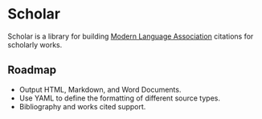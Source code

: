 # Scholar

Scholar is a library for building [Modern Language Association](http://www.mla.org/) citations for scholarly works.

## Roadmap

- Output HTML, Markdown, and Word Documents.
- Use YAML to define the formatting of different source types.
- Bibliography and works cited support.
